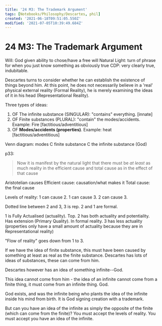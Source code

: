 ```yaml
---
title: '24 M3: The Trademark Argument'
tags: [Notebooks/Philosophy/Descartes, phil]
created: '2021-06-18T09:51:05.550Z'
modified: '2021-07-05T10:39:49.684Z'
---
```


# 24 M3: The Trademark Argument
Will: God given ability to chose/have a free will
Natural Light: turn of phrase for when you just know something as obviously true
CDP: very clearly true, indubitable.

Descartes turns to consider whether he can establish the existence of things beyond him. At this point, he does not necessarily believe in a 'real' physical external reality (Formal Reality), he is merely examining the ideas of it in his head (Representational Reality).

Three types of ideas:
1. OF The infinite substance (SINGULAR): "contains" everything. [innate]
2. OF Finite substances (PLURAL): "contain" the modes/accidents. Example: Fire [factitious/adventitious]
3. OF **Modes/accidents (properties)**. Example: heat [factitious/adventitious]

Venn diagram:
modes C finite substance C the infinite substance (God)

p33:
> Now it is manifest by the natural light that there must be *at least* as much reality in the efficient cause and total cause as in the effect of that cause

Aristotelian causes
Efficient cause: causation/what makes it
Total cause: the final cause

Levels of reality:
1 can cause 2. 1 can cause 3. 2 can cause 3.

Dotted line between 2 and 3, 3 is rep. 2 and 1 are formal.

1 is Fully Actualised (actuality). Top.
2 has both actuality and potentiality. Has extension (Primary Quality). In formal reality.
3 has less actuality (properties only have a small amount of actuality because they are in Representational reality)

"Flow of reality" goes down from 1 to 3.

If we have the idea of finite substance, this must have been caused by something at least as real as the finite substance. Descartes has lots of ideas of substances, these can come from him.

Descartes however has an idea of something infinite--God.

This idea cannot come from him - the idea of an infinite cannot come from a finite thing, it must come from an infinite thing. God.

God exists, and was the infinite being who plants the idea of the infinite inside his mind from birth. It is God signing creation with a trademark.

But can you have an idea of the infinite as simply the opposite of the finite (which can come from the finite)?
You must accept the levels of reality.
You must accept you have an idea of the infinite.
